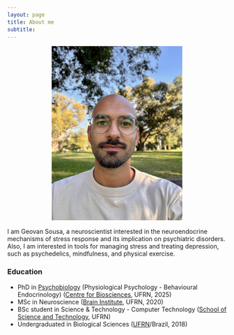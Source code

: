 ```yaml
---
layout: page
title: About me
subtitle: 
---
```


<p align="center"> <img src="/assets/img/avatar_new.jpeg" alt="" width="300" border-radius="0.7em" /> </p>

I am Geovan Sousa, a neuroscientist interested in the neuroendocrine mechanisms of stress response and its implication on psychiatric disorders. Also, I am interested in tools for managing stress and treating depression, such as psychedelics, mindfulness, and physical exercise.

### Education

- PhD in [Psychobiology](https://posgraduacao.ufrn.br/psicobiologia) (Physiological Psychology - Behavioural Endocrinology) ([Centre for Biosciences](https://cb.ufrn.br/), UFRN, 2025)
- MSc in Neuroscience ([Brain Institute](http://neuro.ufrn.br/), UFRN, 2020)
- BSc student in Science & Technology - Computer Technology ([School of Science and Technology](http://ect.ufrn.br/), UFRN)
- Undergraduated in Biological Sciences ([UFRN](https://ufrn.br/)/Brazil, 2018)
